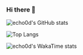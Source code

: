 ### Hi there 👋

<!--
**echo0d/echo0d** is a ✨ _special_ ✨ repository because its `README.md` (this file) appears on your GitHub profile.

Here are some ideas to get you started:

- 🔭 I’m currently working on ...
- 🌱 I’m currently learning ...
- 👯 I’m looking to collaborate on ...
- 🤔 I’m looking for help with ...
- 💬 Ask me about ...
- 📫 How to reach me: ...
- 😄 Pronouns: ...
- ⚡ Fun fact: ...
-->
![echo0d's GitHub stats](https://github-readme-stats.vercel.app/api?username=echo0d&show_icons=true&theme=radical)

![Top Langs](https://github-readme-stats.vercel.app/api/top-langs/?username=echo0d&layout=compact&hide=powershell)

![echo0d's WakaTime stats](https://github-readme-stats.vercel.app/api/wakatime?username=echo0d&layout=compact&hide_border=true)
